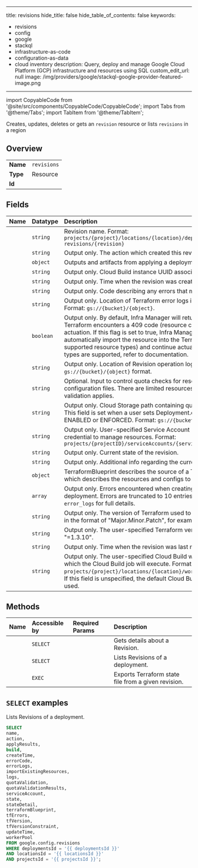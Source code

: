 
---
title: revisions
hide_title: false
hide_table_of_contents: false
keywords:
  - revisions
  - config
  - google
  - stackql
  - infrastructure-as-code
  - configuration-as-data
  - cloud inventory
description: Query, deploy and manage Google Cloud Platform (GCP) infrastructure and resources using SQL
custom_edit_url: null
image: /img/providers/google/stackql-google-provider-featured-image.png
---

import CopyableCode from '@site/src/components/CopyableCode/CopyableCode';
import Tabs from '@theme/Tabs';
import TabItem from '@theme/TabItem';

Creates, updates, deletes or gets an <code>revision</code> resource or lists <code>revisions</code> in a region

## Overview
<table><tbody>
<tr><td><b>Name</b></td><td><code>revisions</code></td></tr>
<tr><td><b>Type</b></td><td>Resource</td></tr>
<tr><td><b>Id</b></td><td><CopyableCode code="google.config.revisions" /></td></tr>
</tbody></table>

## Fields
| Name | Datatype | Description |
|:-----|:---------|:------------|
| <CopyableCode code="name" /> | `string` | Revision name. Format: `projects/{project}/locations/{location}/deployments/{deployment}/ revisions/{revision}` |
| <CopyableCode code="action" /> | `string` | Output only. The action which created this revision |
| <CopyableCode code="applyResults" /> | `object` | Outputs and artifacts from applying a deployment. |
| <CopyableCode code="build" /> | `string` | Output only. Cloud Build instance UUID associated with this revision. |
| <CopyableCode code="createTime" /> | `string` | Output only. Time when the revision was created. |
| <CopyableCode code="errorCode" /> | `string` | Output only. Code describing any errors that may have occurred. |
| <CopyableCode code="errorLogs" /> | `string` | Output only. Location of Terraform error logs in Google Cloud Storage. Format: `gs://{bucket}/{object}`. |
| <CopyableCode code="importExistingResources" /> | `boolean` | Output only. By default, Infra Manager will return a failure when Terraform encounters a 409 code (resource conflict error) during actuation. If this flag is set to true, Infra Manager will instead attempt to automatically import the resource into the Terraform state (for supported resource types) and continue actuation. Not all resource types are supported, refer to documentation. |
| <CopyableCode code="logs" /> | `string` | Output only. Location of Revision operation logs in `gs://{bucket}/{object}` format. |
| <CopyableCode code="quotaValidation" /> | `string` | Optional. Input to control quota checks for resources in terraform configuration files. There are limited resources on which quota validation applies. |
| <CopyableCode code="quotaValidationResults" /> | `string` | Output only. Cloud Storage path containing quota validation results. This field is set when a user sets Deployment.quota_validation field to ENABLED or ENFORCED. Format: `gs://{bucket}/{object}`. |
| <CopyableCode code="serviceAccount" /> | `string` | Output only. User-specified Service Account (SA) to be used as credential to manage resources. Format: `projects/{projectID}/serviceAccounts/{serviceAccount}` |
| <CopyableCode code="state" /> | `string` | Output only. Current state of the revision. |
| <CopyableCode code="stateDetail" /> | `string` | Output only. Additional info regarding the current state. |
| <CopyableCode code="terraformBlueprint" /> | `object` | TerraformBlueprint describes the source of a Terraform root module which describes the resources and configs to be deployed. |
| <CopyableCode code="tfErrors" /> | `array` | Output only. Errors encountered when creating or updating this deployment. Errors are truncated to 10 entries, see `delete_results` and `error_logs` for full details. |
| <CopyableCode code="tfVersion" /> | `string` | Output only. The version of Terraform used to create the Revision. It is in the format of "Major.Minor.Patch", for example, "1.3.10". |
| <CopyableCode code="tfVersionConstraint" /> | `string` | Output only. The user-specified Terraform version constraint. Example: "=1.3.10". |
| <CopyableCode code="updateTime" /> | `string` | Output only. Time when the revision was last modified. |
| <CopyableCode code="workerPool" /> | `string` | Output only. The user-specified Cloud Build worker pool resource in which the Cloud Build job will execute. Format: `projects/{project}/locations/{location}/workerPools/{workerPoolId}`. If this field is unspecified, the default Cloud Build worker pool will be used. |

## Methods
| Name | Accessible by | Required Params | Description |
|:-----|:--------------|:----------------|:------------|
| <CopyableCode code="get" /> | `SELECT` | <CopyableCode code="deploymentsId, locationsId, projectsId, revisionsId" /> | Gets details about a Revision. |
| <CopyableCode code="list" /> | `SELECT` | <CopyableCode code="deploymentsId, locationsId, projectsId" /> | Lists Revisions of a deployment. |
| <CopyableCode code="export_state" /> | `EXEC` | <CopyableCode code="deploymentsId, locationsId, projectsId, revisionsId" /> | Exports Terraform state file from a given revision. |

## `SELECT` examples

Lists Revisions of a deployment.

```sql
SELECT
name,
action,
applyResults,
build,
createTime,
errorCode,
errorLogs,
importExistingResources,
logs,
quotaValidation,
quotaValidationResults,
serviceAccount,
state,
stateDetail,
terraformBlueprint,
tfErrors,
tfVersion,
tfVersionConstraint,
updateTime,
workerPool
FROM google.config.revisions
WHERE deploymentsId = '{{ deploymentsId }}'
AND locationsId = '{{ locationsId }}'
AND projectsId = '{{ projectsId }}'; 
```
